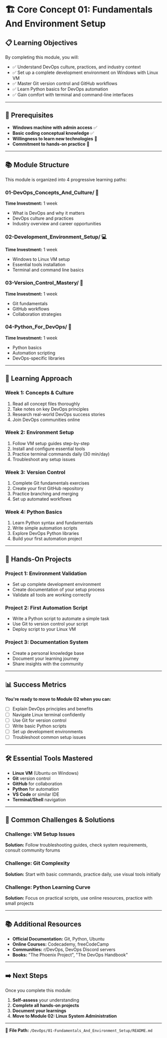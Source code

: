 # 🏗️ Core Concept 01: Fundamentals And Environment Setup

## 📋 Learning Objectives

By completing this module, you will:
- ✅ Understand DevOps culture, practices, and industry context
- ✅ Set up a complete development environment on Windows with Linux VM
- ✅ Master Git version control and GitHub workflows
- ✅ Learn Python basics for DevOps automation
- ✅ Gain comfort with terminal and command-line interfaces

---

## 🎯 Prerequisites

- **Windows machine with admin access** ✅
- **Basic coding conceptual knowledge** ✅
- **Willingness to learn new technologies** 💪
- **Commitment to hands-on practice** 🔨

---

## 📚 Module Structure

This module is organized into 4 progressive learning paths:

### **01-DevOps_Concepts_And_Culture/** 🌟
**Time Investment:** 1 week
- What is DevOps and why it matters
- DevOps culture and practices
- Industry overview and career opportunities

### **02-Development_Environment_Setup/** 💻
**Time Investment:** 1 week  
- Windows to Linux VM setup
- Essential tools installation
- Terminal and command line basics

### **03-Version_Control_Mastery/** 🔄
**Time Investment:** 1 week
- Git fundamentals
- GitHub workflows
- Collaboration strategies

### **04-Python_For_DevOps/** 🐍
**Time Investment:** 1 week
- Python basics
- Automation scripting
- DevOps-specific libraries

---

## 🚀 Learning Approach

### **Week 1: Concepts & Culture**
1. Read all concept files thoroughly
2. Take notes on key DevOps principles
3. Research real-world DevOps success stories
4. Join DevOps communities online

### **Week 2: Environment Setup**
1. Follow VM setup guides step-by-step
2. Install and configure essential tools
3. Practice terminal commands daily (30 min/day)
4. Troubleshoot any setup issues

### **Week 3: Version Control**
1. Complete Git fundamentals exercises
2. Create your first GitHub repository
3. Practice branching and merging
4. Set up automated workflows

### **Week 4: Python Basics**
1. Learn Python syntax and fundamentals
2. Write simple automation scripts
3. Explore DevOps Python libraries
4. Build your first automation project

---

## 🎯 Hands-On Projects

### **Project 1: Environment Validation**
- Set up complete development environment
- Create documentation of your setup process
- Validate all tools are working correctly

### **Project 2: First Automation Script**
- Write a Python script to automate a simple task
- Use Git to version control your script
- Deploy script to your Linux VM

### **Project 3: Documentation System**
- Create a personal knowledge base
- Document your learning journey
- Share insights with the community

---

## 📊 Success Metrics

**You're ready to move to Module 02 when you can:**
- [ ] Explain DevOps principles and benefits
- [ ] Navigate Linux terminal confidently
- [ ] Use Git for version control
- [ ] Write basic Python scripts
- [ ] Set up development environments
- [ ] Troubleshoot common setup issues

---

## 🛠️ Essential Tools Mastered

- **Linux VM** (Ubuntu on Windows)
- **Git** version control
- **GitHub** for collaboration
- **Python** for automation
- **VS Code** or similar IDE
- **Terminal/Shell** navigation

---

## 🚨 Common Challenges & Solutions

### **Challenge: VM Setup Issues**
**Solution:** Follow troubleshooting guides, check system requirements, consult community forums

### **Challenge: Git Complexity**
**Solution:** Start with basic commands, practice daily, use visual tools initially

### **Challenge: Python Learning Curve**
**Solution:** Focus on practical scripts, use online resources, practice with small projects

---

## 📚 Additional Resources

- **Official Documentation:** Git, Python, Ubuntu
- **Online Courses:** Codecademy, freeCodeCamp
- **Communities:** r/DevOps, DevOps Discord servers
- **Books:** "The Phoenix Project", "The DevOps Handbook"

---

## ➡️ Next Steps

Once you complete this module:
1. **Self-assess** your understanding
2. **Complete all hands-on projects**
3. **Document your learnings**
4. **Move to Module 02: Linux System Administration**

---

📄 **File Path:** `/DevOps/01-Fundamentals_And_Environment_Setup/README.md` 
